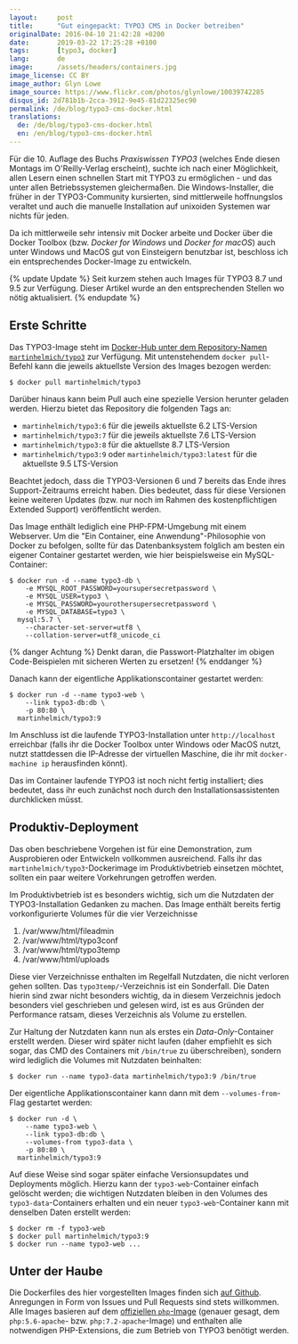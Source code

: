 ```yaml
---
layout:     post
title:      "Gut eingepackt: TYPO3 CMS in Docker betreiben"
originalDate: 2016-04-10 21:42:28 +0200
date:       2019-03-22 17:25:28 +0100
tags:       [typo3, docker]
lang:       de
image:      /assets/headers/containers.jpg
image_license: CC BY
image_author: Glyn Lowe
image_source: https://www.flickr.com/photos/glynlowe/10039742285
disqus_id: 2d781b1b-2cca-3912-9e45-81d22325ec90
permalink: /de/blog/typo3-cms-docker.html
translations:
  de: /de/blog/typo3-cms-docker.html
  en: /en/blog/typo3-cms-docker.html
---
```


Für die 10. Auflage des Buchs *Praxiswissen TYPO3* (welches Ende diesen Montags im O'Reilly-Verlag erscheint), suchte ich nach einer Möglichkeit, allen Lesern einen schnellen Start mit TYPO3 zu ermöglichen - und das unter allen Betriebssystemen gleichermaßen. Die Windows-Installer, die früher in der TYPO3-Community kursierten, sind mittlerweile hoffnungslos veraltet und auch die manuelle Installation auf unixoiden Systemen war nichts für jeden.

Da ich mittlerweile sehr intensiv mit Docker arbeite und Docker über die Docker Toolbox (bzw. *Docker for Windows* und *Docker for macOS*) auch unter Windows und MacOS gut von Einsteigern benutzbar ist, beschloss ich ein entsprechendes Docker-Image zu entwickeln.

{% update Update %}
  Seit kurzem stehen auch Images für TYPO3 8.7 und 9.5 zur Verfügung. Dieser Artikel
  wurde an den entsprechenden Stellen wo nötig aktualisiert.
{% endupdate %}

## Erste Schritte

Das TYPO3-Image steht im [Docker-Hub unter dem Repository-Namen `martinhelmich/typo3`][hub-typo3] zur Verfügung. Mit untenstehendem `docker pull`-Befehl kann die jeweils aktuellste Version des Images bezogen werden:

    $ docker pull martinhelmich/typo3

Darüber hinaus kann beim Pull auch eine spezielle Version herunter geladen werden. Hierzu bietet das Repository die folgenden Tags an:

  - `martinhelmich/typo3:6` für die jeweils aktuellste 6.2 LTS-Version
  - `martinhelmich/typo3:7` für die jeweils aktuellste 7.6 LTS-Version
  - `martinhelmich/typo3:8` für die aktuellste 8.7 LTS-Version
  - `martinhelmich/typo3:9` oder `martinhelmich/typo3:latest` für die aktuellste 9.5 LTS-Version

Beachtet jedoch, dass die TYPO3-Versionen 6 und 7 bereits das Ende ihres Support-Zeitraums erreicht haben. Dies bedeutet, dass für diese Versionen keine weiteren Updates (bzw. nur noch im Rahmen des kostenpflichtigen Extended Support) veröffentlicht werden.

Das Image enthält lediglich eine PHP-FPM-Umgebung mit einem Webserver. Um die "Ein Container, eine Anwendung"-Philosophie von Docker zu befolgen, sollte für das Datenbanksystem folglich am besten ein eigener Container gestartet werden, wie hier beispielsweise ein MySQL-Container:

    $ docker run -d --name typo3-db \
        -e MYSQL_ROOT_PASSWORD=yoursupersecretpassword \
        -e MYSQL_USER=typo3 \
        -e MYSQL_PASSWORD=yourothersupersecretpassword \
        -e MYSQL_DATABASE=typo3 \
      mysql:5.7 \
        --character-set-server=utf8 \
        --collation-server=utf8_unicode_ci

{% danger Achtung %}
  Denkt daran, die Passwort-Platzhalter im obigen Code-Beispielen mit sicheren Werten zu ersetzen!
{% enddanger %}

Danach kann der eigentliche Applikationscontainer gestartet werden:

    $ docker run -d --name typo3-web \
        --link typo3-db:db \
        -p 80:80 \
      martinhelmich/typo3:9

Im Anschluss ist die laufende TYPO3-Installation unter `http://localhost` erreichbar (falls ihr die Docker Toolbox unter Windows oder MacOS nutzt, nutzt stattdessen die IP-Adresse der virtuellen Maschine, die ihr mit `docker-machine ip` herausfinden könnt).

Das im Container laufende TYPO3 ist noch nicht fertig installiert; dies bedeutet, dass ihr euch zunächst noch durch den Installationsassistenten durchklicken müsst.

## Produktiv-Deployment

Das oben beschriebene Vorgehen ist für eine Demonstration, zum Ausprobieren oder Entwickeln vollkommen ausreichend. Falls ihr das `martinhelmich/typo3`-Dockerimage im Produktivbetrieb einsetzen möchtet, sollten ein paar weitere Vorkehrungen getroffen werden.

Im Produktivbetrieb ist es besonders wichtig, sich um die Nutzdaten der TYPO3-Installation Gedanken zu machen. Das Image enthält bereits fertig vorkonfigurierte Volumes für die vier Verzeichnisse

  1. /var/www/html/fileadmin
  2. /var/www/html/typo3conf
  3. /var/www/html/typo3temp
  4. /var/www/html/uploads

Diese vier Verzeichnisse enthalten im Regelfall Nutzdaten, die nicht verloren gehen sollten. Das `typo3temp/`-Verzeichnis ist ein Sonderfall. Die Daten hierin sind zwar nicht besonders wichtig, da in diesem Verzeichnis jedoch besonders viel geschrieben und gelesen wird, ist es aus Gründen der Performance ratsam, dieses Verzeichnis als Volume zu erstellen.

Zur Haltung der Nutzdaten kann nun als erstes ein *Data-Only*-Container erstellt werden. Dieser wird später nicht laufen (daher empfiehlt es sich sogar, das CMD des Containers mit `/bin/true` zu überschreiben), sondern wird lediglich die Volumes mit Nutzdaten beinhalten:

    $ docker run --name typo3-data martinhelmich/typo3:9 /bin/true

Der eigentliche Applikationscontainer kann dann mit dem `--volumes-from`-Flag gestartet werden:

    $ docker run -d \
        --name typo3-web \
        --link typo3-db:db \
        --volumes-from typo3-data \
        -p 80:80 \
      martinhelmich/typo3:9

Auf diese Weise sind sogar später einfache Versionsupdates und Deployments möglich. Hierzu kann der `typo3-web`-Container einfach gelöscht werden; die wichtigen Nutzdaten bleiben in den Volumes des `typo3-data`-Containers erhalten und ein neuer `typo3-web`-Container kann mit denselben Daten erstellt werden:

    $ docker rm -f typo3-web
    $ docker pull martinhelmich/typo3:9
    $ docker run --name typo3-web ...

## Unter der Haube

Die Dockerfiles des hier vorgestellten Images finden sich [auf Github][github]. Anregungen in Form von Issues und Pull Requests sind stets willkommen. Alle Images basieren auf dem [offiziellen `php`-Image][hub-php] (genauer gesagt, dem `php:5.6-apache`- bzw. `php:7.2-apache`-Image) und enthalten alle notwendigen PHP-Extensions, die zum Betrieb von TYPO3 benötigt werden.

[hub-typo3]: https://hub.docker.com/r/martinhelmich/typo3/
[hub-php]: https://hub.docker.com/_/php/
[github]: https://github.com/martin-helmich/docker-typo3
